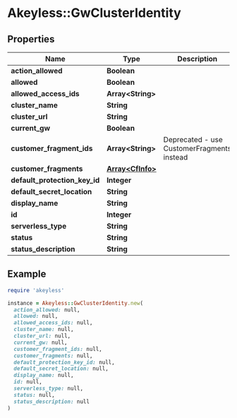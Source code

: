 # Akeyless::GwClusterIdentity

## Properties

| Name | Type | Description | Notes |
| ---- | ---- | ----------- | ----- |
| **action_allowed** | **Boolean** |  | [optional] |
| **allowed** | **Boolean** |  | [optional] |
| **allowed_access_ids** | **Array&lt;String&gt;** |  | [optional] |
| **cluster_name** | **String** |  | [optional] |
| **cluster_url** | **String** |  | [optional] |
| **current_gw** | **Boolean** |  | [optional] |
| **customer_fragment_ids** | **Array&lt;String&gt;** | Deprecated - use CustomerFragments instead | [optional] |
| **customer_fragments** | [**Array&lt;CfInfo&gt;**](CfInfo.md) |  | [optional] |
| **default_protection_key_id** | **Integer** |  | [optional] |
| **default_secret_location** | **String** |  | [optional] |
| **display_name** | **String** |  | [optional] |
| **id** | **Integer** |  | [optional] |
| **serverless_type** | **String** |  | [optional] |
| **status** | **String** |  | [optional] |
| **status_description** | **String** |  | [optional] |

## Example

```ruby
require 'akeyless'

instance = Akeyless::GwClusterIdentity.new(
  action_allowed: null,
  allowed: null,
  allowed_access_ids: null,
  cluster_name: null,
  cluster_url: null,
  current_gw: null,
  customer_fragment_ids: null,
  customer_fragments: null,
  default_protection_key_id: null,
  default_secret_location: null,
  display_name: null,
  id: null,
  serverless_type: null,
  status: null,
  status_description: null
)
```

